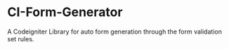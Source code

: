 CI-Form-Generator
=================

A Codeigniter Library for auto form generation through the form validation set rules.
